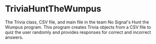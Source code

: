 # TriviaHuntTheWumpus
The Trivia class, CSV file, and main file in the team No Signal's Hunt the Wumpus program. This program creates Trivia objects from a CSV file to quiz the user randomly and provides responses for correct and incorrect answers.
